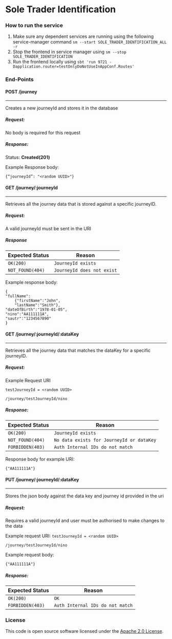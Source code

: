 
# Sole Trader Identification

### How to run the service
1. Make sure any dependent services are running using the following service-manager command `sm --start SOLE_TRADER_IDENTIFICATION_ALL -r`
2. Stop the frontend in service manager using `sm --stop SOLE_TRADER_IDENTIFICATION`
3. Run the frontend locally using
   `sbt 'run 9721 -Dapplication.router=testOnlyDoNotUseInAppConf.Routes'`

### End-Points
#### POST /journey

---
Creates a new journeyId and stores it in the database

##### Request:
No body is required for this request

##### Response:
Status: **Created(201)**

Example Response body:

```
{“journeyId”: "<random UUID>"}
```

#### GET /journey/:journeyId

---
Retrieves all the journey data that is stored against a specific journeyID.

##### Request:
A valid journeyId must be sent in the URI

##### Response

| Expected Status                         | Reason
|-----------------------------------------|------------------------------
| ```OK(200)```                           |  ```JourneyId exists```
| ```NOT_FOUND(404)```                    | ```JourneyId does not exist```

Example response body:
```
{
"fullName":
    {"firstName":"John",
    "lastName":"Smith"},
"dateOfBirth":"1978-01-05",
"nino":"AA111111A",
"sautr":"1234567890"
}
```

#### GET /journey/:journeyId/:dataKey

---
Retrieves all the journey data that matches the dataKey for a specific journeyID.

##### Request:
Example Request URI

`testJourneyId = <random UUID>`
```
/journey/testJourneyId/nino
```

##### Response:

| Expected Status                         | Reason
|-----------------------------------------|------------------------------
| ```OK(200)```                           |  ```JourneyId exists```
| ```NOT_FOUND(404)```                    | ```No data exists for JourneyId or dataKey```
| ```FORBIDDEN(403)```                    | ```Auth Internal IDs do not match```


Response body for example URI:
```
{"AA111111A"}
```

#### PUT /journey/:journeyId/:dataKey

---
Stores the json body against the data key and journey id provided in the uri

##### Request:
Requires a valid journeyId and user must be authorised to make changes to the data

Example request URI:
`testJourneyId = <random UUID>`
```
/journey/testJourneyId/nino
```

Example request body:
```
{"AA111111A"}
```
##### Response:

| Expected Status                         | Reason
|-----------------------------------------|------------------------------
| ```OK(200)```                           |  ```OK```
| ```FORBIDDEN(403)```                    | ```Auth Internal IDs do not match```


### License

This code is open source software licensed under the [Apache 2.0 License]("http://www.apache.org/licenses/LICENSE-2.0.html").
